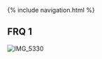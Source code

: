{% include navigation.html %}

## FRQ 1
![IMG_5330](https://user-images.githubusercontent.com/73254122/164758947-5ce6825d-4e08-4ec4-8339-78751bb42747.jpg)


